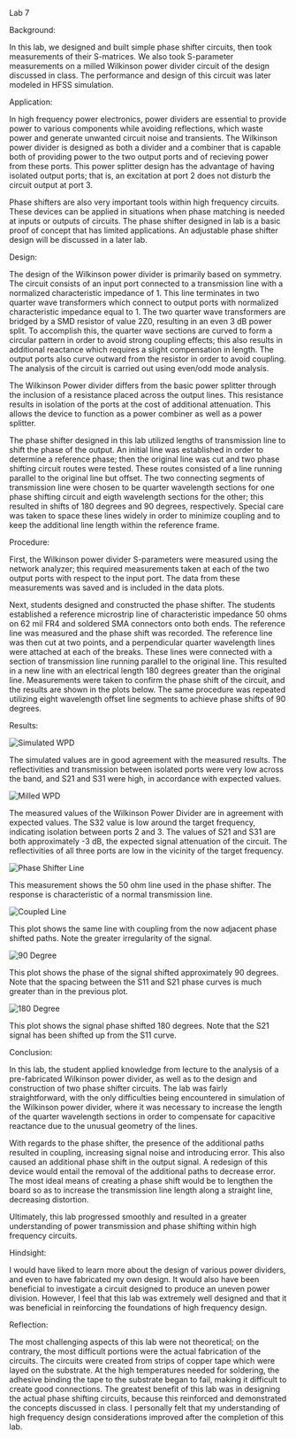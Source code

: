 Lab 7

Background:

In this lab, we designed and built simple phase shifter circuits, then took measurements of
their S-matrices.  We also took S-parameter measurements on a milled Wilkinson power divider
circuit of the design discussed in class.  The performance and design of this circuit was
later modeled in HFSS simulation.

Application:

In high frequency power electronics, power dividers are essential to provide power to various
components while avoiding reflections, which waste power and generate unwanted circuit noise
and transients.  The Wilkinson power divider is designed as both a divider and a combiner that
is capable both of providing power to the two output ports and of recieving power from these
ports.  This power splitter design has the advantage of having isolated output ports; that is,
an excitation at port 2 does not disturb the circuit output at port 3.

Phase shifters are also very important tools within high frequency circuits.  These
devices can be applied in situations when phase matching is needed at inputs or 
outputs of circuits.  The phase shifter designed in lab is a basic proof of concept
that has limited applications.  An adjustable phase shifter design will be discussed
in a later lab.

Design:

The design of the Wilkinson power divider is primarily based on symmetry.  The circuit consists
of an input port connected to a transmission line with a normalized characteristic impedance of 1.
This line terminates in two quarter wave transformers which connect to output ports with normalized
characteristic impedance equal to 1.  The two quarter wave transformers are bridged by a SMD
resistor of value 2Z0, resulting in an even 3 dB power split.  To accomplish this, the quarter
wave sections are curved to form a circular pattern in order to avoid strong coupling effects;
this also results in additional reactance which requires a slight compensation in length.  The
output ports also curve outward from the resistor in order to avoid coupling.  The analysis of
the circuit is carried out using even/odd mode analysis.

The Wilkinson Power divider differs from the basic power splitter through the inclusion of a resistance
placed across the output lines.  This resistance results in isolation of the ports at the cost of 
additional attenuation.  This allows the device to function as a power combiner as well as a power
splitter.

The phase shifter designed in this lab utilized lengths of transmission line to shift the phase
of the output.  An initial line was established in order to determine a reference phase; then
the original line was cut and two phase shifting circuit routes were tested.  These routes
consisted of a line running parallel to the original line but offset.  The two connecting
segments of transmission line were chosen to be quarter wavelength sections for one phase
shifting circuit and eigth wavelength sections for the other; this resulted in shifts of 
180 degrees and 90 degrees, respectively.  Special care was taken to space these lines widely in
order to minimize coupling and to keep the additional line length within the reference frame.


Procedure:

First, the Wilkinson power divider S-parameters were measured using the network analyzer;
this required measurements taken at each of the two output ports with respect to the input
port.  The data from these measurements was saved and is included in the data plots.

Next, students designed and constructed the phase shifter.  The students established a reference
microstrip line of characteristic impedance 50 ohms on 62 mil FR4 and soldered SMA connectors 
onto both ends.  The reference line was measured and the phase shift was recorded.  The reference
line was then cut at two points, and a perpendicular quarter wavelength lines were attached at
each of the breaks.  These lines were connected with a section of transmission line running parallel
to the original line.  This resulted in a new line with an electrical length 180 degrees greater
than the original line.  Measurements  were taken to confirm the phase shift of the circuit, and
the results are shown in the plots below.  The same procedure was repeated utilizing eight
wavelength offset line segments to achieve phase shifts of 90 degrees.

Results:

![Simulated WPD](https://github.com/CourseReps/ECEN452-Spring2016/blob/master/Students/derekjanak/Lab7/Simulated_WPD.png)

The simulated values are in good agreement with the measured results.  The reflectivities and transmission between isolated ports were very low across the band, and S21 and S31 were high, in accordance with expected values.

![Milled WPD](https://github.com/CourseReps/ECEN452-Spring2016/blob/master/Students/derekjanak/Lab7/Measured_Milled_WPD.png)

The measured values of the Wilkinson Power Divider are in agreement with expected values.  The S32 value is low around the target frequency, indicating isolation between ports 2 and 3.  The values of S21 and S31 are both approximately -3 dB, the expected signal attenuation of the circuit.  The reflectivities of all three ports are low in the vicinity of the target frequency.

![Phase Shifter Line](https://github.com/CourseReps/ECEN452-Spring2016/blob/master/Students/derekjanak/Lab7/Measured_Phase_Shifter_Line.png)

This measurement shows the 50 ohm line used in the phase shifter.  The response is characteristic of a normal transmission line.

![Coupled Line](https://github.com/CourseReps/ECEN452-Spring2016/blob/master/Students/derekjanak/Lab7/Measured_Phase_Shifter_Line2.png)

This plot shows the same line with coupling from the now adjacent phase shifted paths.  Note the greater irregularity of the signal.

![90 Degree](https://github.com/CourseReps/ECEN452-Spring2016/blob/master/Students/derekjanak/Lab7/Measured_Phase_Shifter_90deg.png)

This plot shows the phase of the signal shifted approximately 90 degrees.  Note that the spacing between the S11 and S21 phase curves is much greater than in the previous plot.

![180 Degree](https://github.com/CourseReps/ECEN452-Spring2016/blob/master/Students/derekjanak/Lab7/Measured_Phase_Shifter_180deg.png)

This plot shows the signal phase shifted 180 degrees.  Note that the S21 signal has been shifted up from the S11 curve.

Conclusion:

In this lab, the student applied knowledge from lecture to the analysis of a pre-fabricated
Wilkinson power divider, as well as to the design and construction of two phase shifter circuits.
The lab was fairly straightforward, with the only difficulties being encountered in simulation
of the Wilkinson power divider, where it was necessary to increase the length of the quarter
wavelength sections in order to compensate for capacitive reactance due to the unusual geometry of the lines.

With regards to the phase shifter, the presence of the additional paths resulted in coupling, increasing signal noise
and introducing error.  This also caused an additional phase shift in the output signal.  A redesign of this device would
entail the removal of the additional paths to decrease error.  The most ideal means of creating a phase shift would be to
lengthen the board so as to increase the transmission line length along a straight line, decreasing distortion.

Ultimately, this lab progressed smoothly and resulted in a greater understanding of power
transmission and phase shifting within high frequency circuits.

Hindsight:

I would have liked to learn more about the design of various power dividers, and even to have
fabricated my own design.  It would also have been beneficial to investigate a circuit designed
to produce an uneven power division.  However, I feel that this lab was extremely well designed
and that it was beneficial in reinforcing the foundations of high frequency design.

Reflection:

The most challenging aspects of this lab were not theoretical; on the contrary, the most
difficult portions were the actual fabrication of the circuits.  The circuits were created
from strips of copper tape which were layed on the substrate.  At the high temperatures needed
for soldering, the adhesive binding the tape to the substrate began to fail, making it difficult
to create good connections.  The greatest benefit of this lab was in designing the actual phase
shifting circuits, because this reinforced and demonstrated the concepts discussed in class.
I personally felt that my understanding of high frequency design considerations improved after
the completion of this lab.
